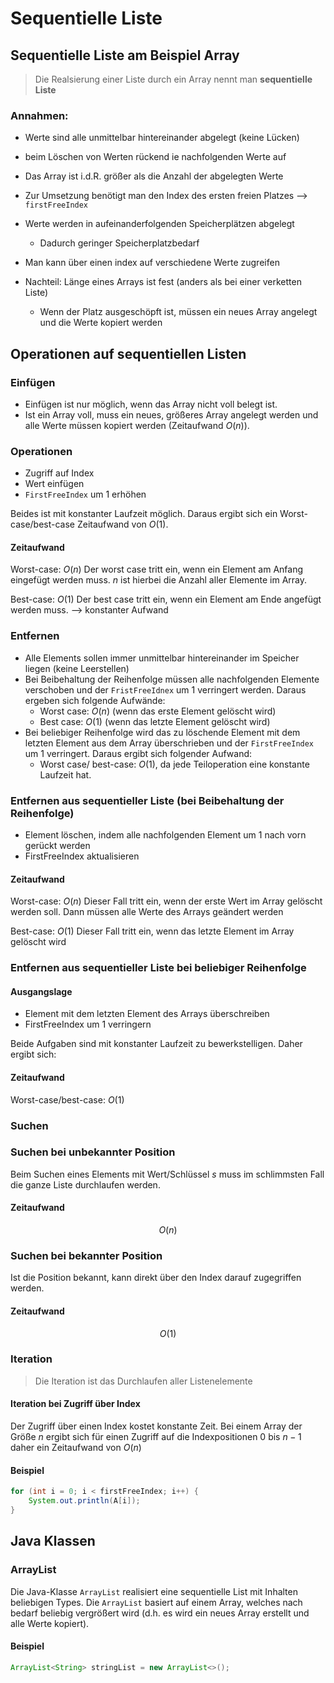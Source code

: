 # Sequentielle Liste
## Sequentielle Liste am Beispiel Array
 > Die Realsierung einer Liste durch ein Array nennt man **sequentielle Liste**

### Annahmen:

 - Werte sind alle unmittelbar hintereinander abgelegt (keine Lücken)
 - beim Löschen von Werten rückend ie nachfolgenden Werte auf
 - Das Array ist i.d.R. größer als die Anzahl der abgelegten Werte
 - Zur Umsetzung benötigt man den Index des ersten freien Platzes --> ```firstFreeIndex```
 
 - Werte werden in aufeinanderfolgenden Speicherplätzen abgelegt
	 - Dadurch geringer Speicherplatzbedarf
 - Man kann über einen index auf verschiedene Werte zugreifen
 - Nachteil: Länge eines Arrays ist fest (anders als bei einer verketten Liste)
	 - Wenn der Platz ausgeschöpft ist, müssen ein neues Array angelegt und die Werte kopiert werden

## Operationen auf sequentiellen Listen
### Einfügen
- Einfügen ist nur möglich, wenn das Array nicht voll belegt ist.
- Ist ein Array voll, muss ein neues, größeres Array angelegt werden und alle Werte müssen kopiert werden (Zeitaufwand $O(n)$).
### Operationen
- Zugriff auf Index
- Wert einfügen
- ```FirstFreeIndex``` um $1$ erhöhen

Beides ist mit konstanter Laufzeit möglich. Daraus ergibt sich ein Worst-case/best-case Zeitaufwand von $O(1)$.

 
#### Zeitaufwand
Worst-case: $O(n)$
Der worst case tritt ein, wenn ein Element am Anfang eingefügt werden muss.
$n$ ist hierbei die Anzahl aller Elemente im Array.
 
Best-case: $O(1)$
Der best case tritt ein, wenn ein Element am Ende angefügt werden muss. --> konstanter Aufwand
 
### Entfernen
 - Alle Elements sollen immer unmittelbar hintereinander im Speicher liegen (keine Leerstellen)
- Bei Beibehaltung der Reihenfolge müssen alle nachfolgenden Elemente verschoben und der ```FristFreeIdnex``` um $1$ verringert werden. Daraus ergeben sich folgende Aufwände:
	- Worst case: $O(n)$ (wenn das erste Element gelöscht wird)
	- Best case: $O(1)$ (wenn das letzte Element gelöscht wird)
- Bei beliebiger Reihenfolge wird das zu löschende Element mit dem letzten Element aus dem Array überschrieben und der ```FirstFreeIndex``` um $1$ verringert. Daraus ergibt sich folgender Aufwand:
	- Worst case/ best-case: $O(1)$, da jede Teiloperation eine konstante Laufzeit hat.

### Entfernen aus sequentieller Liste (bei Beibehaltung der Reihenfolge)

- Element löschen, indem alle nachfolgenden Element um 1 nach vorn gerückt werden
- FirstFreeIndex aktualisieren

#### Zeitaufwand
Worst-case: $O(n)$
Dieser Fall tritt ein, wenn der erste Wert im Array gelöscht werden soll.
Dann müssen alle Werte des Arrays geändert werden

Best-case: $O(1)$
Dieser Fall tritt ein, wenn das letzte Element im Array gelöscht wird
 
### Entfernen aus sequentieller Liste bei beliebiger Reihenfolge
#### Ausgangslage
- Element mit dem letzten Element des Arrays überschreiben
- FirstFreeIndex um 1 verringern

Beide Aufgaben sind mit konstanter Laufzeit zu bewerkstelligen.
Daher ergibt sich:

#### Zeitaufwand
Worst-case/best-case: $O(1)$ 
 
 
### Suchen
 
### Suchen bei unbekannter Position
 Beim Suchen eines Elements mit Wert/Schlüssel $s$ muss im schlimmsten Fall die ganze Liste durchlaufen werden.
#### Zeitaufwand
$$ O(n) $$
 
### Suchen bei bekannter Position
Ist die Position bekannt, kann direkt über den Index darauf zugegriffen werden.
#### Zeitaufwand
$$ O(1) $$

### Iteration
> Die Iteration ist das Durchlaufen aller Listenelemente

#### Iteration bei Zugriff über Index
Der Zugriff über einen Index kostet konstante Zeit.
Bei einem Array der Größe $n$ ergibt sich für einen Zugriff auf die Indexpositionen $0$ bis $n-1$ daher ein Zeitaufwand von $O(n)$

#### Beispiel
```java
for (int i = 0; i < firstFreeIndex; i++) {
	System.out.println(A[i]);
}
```

## Java Klassen
### ArrayList
Die Java-Klasse ```ArrayList``` realisiert eine sequentielle List mit Inhalten beliebigen Types.
Die ```ArrayList``` basiert auf einem Array, welches nach bedarf beliebig vergrößert wird (d.h. es wird ein neues Array erstellt und alle Werte kopiert).

#### Beispiel
```Java
ArrayList<String> stringList = new ArrayList<>();
```
